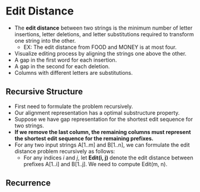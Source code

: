 # Edit Distance
- The **edit distance** between two strings is the minimum number of letter insertions, letter deletions, and letter substitutions required to transform one string into the other.
    - EX: The edit distance from FOOD and MONEY is at most four.
- Visualize editing process by aligning the strings one above the other.
- A gap in the first word for each insertion.
- A gap in the second for each deletion.
- Columns with different letters are substitutions.

## Recursive Structure
- First need to formulate the problem recursively.
- Our alignment representation has a optimal substructure property.
- Suppose we have gap representation for the shortest edit sequence for two strings.
- **If we remove the last column, the remaining columns must represent the shortest edit sequence for the remaining prefixes.**
- For any two input strings A\[1..m\] and B\[1..n\], we can formulate the edit distance problem recursively as follows:
    - For any indices *i* and *j*, let **Edit(i, j)** denote the edit distance between prefixes A\[1..i\] and B\[1..j\]. We need to compute Edit(m, n).

## Recurrence
